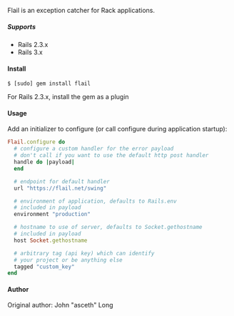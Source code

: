 Flail is an exception catcher for Rack applications.

##### Supports

* Rails 2.3.x
* Rails 3.x


#### Install

```
$ [sudo] gem install flail
```

For Rails 2.3.x, install the gem as a plugin


#### Usage


Add an initializer to configure (or call configure during application startup):

```ruby
Flail.configure do
  # configure a custom handler for the error payload
  # don't call if you want to use the default http post handler
  handle do |payload|
  end

  # endpoint for default handler
  url "https://flail.net/swing"

  # environment of application, defaults to Rails.env
  # included in payload
  environment "production"

  # hostname to use of server, defaults to Socket.gethostname
  # included in payload
  host Socket.gethostname

  # arbitrary tag (api key) which can identify
  # your project or be anything else
  tagged "custom_key"
end
```


#### Author


Original author: John "asceth" Long
